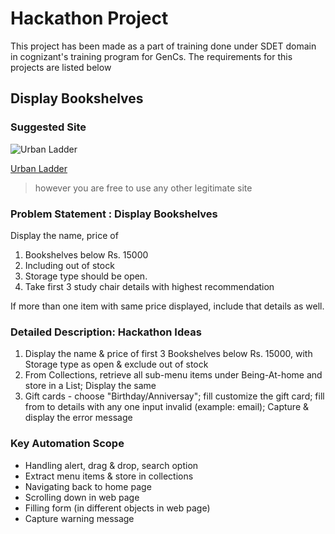 # Hackathon Project

This project has been made as a part of training done under SDET domain in cognizant's training program for GenCs. The requirements for this projects are listed below

## Display Bookshelves

### Suggested Site

![Urban Ladder](https://www.urbanladder.com/deadpul-public/assets/images/branding/animated-logo.b3951.gif)

[Urban Ladder](https://www.urbanladder.com)

> however you are free to use any other legitimate site

### Problem Statement : Display Bookshelves

Display the name, price of

1. Bookshelves below Rs. 15000 
2. Including out of stock
3. Storage type should be open.
4. Take first 3 study chair details with highest recommendation

If more than one item with same price displayed, include that details as well.

### Detailed Description: Hackathon Ideas

1. Display the name & price of first 3 Bookshelves below Rs. 15000, with Storage type as open & exclude out of stock
2. From Collections, retrieve all sub-menu items under Being-At-home and store in a List; Display the same
3. Gift cards - choose "Birthday/Anniversay"; fill customize the gift card; fill from to details with any one input invalid (example: email); Capture & display the error message


### Key Automation Scope

- Handling alert, drag & drop, search option
- Extract menu items & store in collections
- Navigating back to home page
- Scrolling down in web page
- Filling form (in different objects in web page)
- Capture warning message